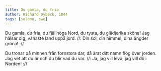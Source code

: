 ```yaml
---
title: Du gamla, du fria
author: Richard Dybeck, 1844
tags: [solemn, swe]
---
```


Du gamla, du fria, du fjällhöga Nord,
du tysta, du glädjerika sköna!
Jag hälsar dig, vänaste land uppå jord.
//: Din sol, din himmel,
dina ängder gröna! ://

Du tronar på minnen från fornstora dar,
då ärat ditt namn flög över jorden.
Jag vet att du är och du blir vad du var.
//: Ja, jag vill leva,
jag vill dö i Norden! ://
